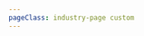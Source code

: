 ```yaml
---
pageClass: industry-page custom
---
```


  <industry-hero-section
    :title="'Payment Service Providers & Payment Aggregators'"
    :description="'A payment service provider offers shops online services for accepting electronic payments by a variety of payment methods including credit card, bank-based payments such as direct debit, bank transfer, and real-time bank transfer based on online banking.'"
    :imageSrc="'/images/industry-hero.jpg'"
    :imageAlt="'image alt'" 
    />

  <use-cases-payment-service-providers-payment-aggregators-with-tabs :defaultTab="1"/>

  <succeed-use-case-section
  :cards="[
    {
      image: '/images/succeed-use-case.jpg',
      title: 'Succeed case study',
      description: 'Dictumst habitasse ultrices elementum, consequat ultrices purus volutpat. Posuere amet amet, cum justo bibendum morbi. Auctor interdum morbi non platea justo, et neque.',
      caseList: [
        {
          bulletColor: '#00568F',
          text: 'Increased conversion',
        },
        {
          bulletColor: '#FF6600',
          text: 'Important point',
        },
        {
          bulletColor: '#00A182',
          text: 'Reduced errors',
        },
        {
          bulletColor: '#FCBB2C',
          text: 'Important point',
        },
      ]
    },
  ]"
  />

  <testimonials-slider
  :slides="[
        {
          image: '/images/slide-item-1.jpg',
          description: 'Quisque bibendum elit purus ultricies. Nam imperdiet praesent cursus congue euismod volutpat.\n' +
          'Scelerisque hendrerit sagittis, sit aliquet id sodales dictum pellentesque quis. Lobortis ultrices\n' +
          'ultrices integer urna, pharetra.',
          author: 'John Smith',
          position: 'Developer at Porto',
        },
    ]"
  />

  <get-started
  :sectionTitle="'Ready to explore?'"
  :sectionDescription="'Find our latest API documentation.'"
  :accentLink="{text: 'Start developing', link: '/examples'}"
  />